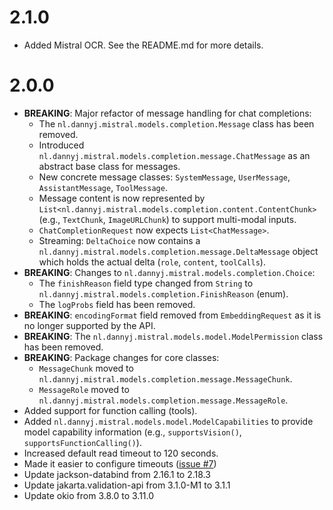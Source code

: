 # 2.1.0
- Added Mistral OCR. See the README.md for more details.

# 2.0.0

- **BREAKING**: Major refactor of message handling for chat completions:
    - The `nl.dannyj.mistral.models.completion.Message` class has been removed.
    - Introduced `nl.dannyj.mistral.models.completion.message.ChatMessage` as an abstract base class for messages.
    - New concrete message classes: `SystemMessage`, `UserMessage`, `AssistantMessage`, `ToolMessage`.
    - Message content is now represented by `List<nl.dannyj.mistral.models.completion.content.ContentChunk>` (e.g., `TextChunk`, `ImageURLChunk`) to support multi-modal inputs.
    - `ChatCompletionRequest` now expects `List<ChatMessage>`.
    - Streaming: `DeltaChoice` now contains a `nl.dannyj.mistral.models.completion.message.DeltaMessage` object which holds the actual delta (`role`, `content`, `toolCalls`).
- **BREAKING**: Changes to `nl.dannyj.mistral.models.completion.Choice`:
    - The `finishReason` field type changed from `String` to `nl.dannyj.mistral.models.completion.FinishReason` (enum).
    - The `logProbs` field has been removed.
- **BREAKING**: `encodingFormat` field removed from `EmbeddingRequest` as it is no longer supported by the API.
- **BREAKING**: The `nl.dannyj.mistral.models.model.ModelPermission` class has been removed.
- **BREAKING**: Package changes for core classes:
    - `MessageChunk` moved to `nl.dannyj.mistral.models.completion.message.MessageChunk`.
    - `MessageRole` moved to `nl.dannyj.mistral.models.completion.message.MessageRole`.
- Added support for function calling (tools).
- Added `nl.dannyj.mistral.models.model.ModelCapabilities` to provide model capability information (e.g., `supportsVision()`, `supportsFunctionCalling()`).
- Increased default read timeout to 120 seconds.
- Made it easier to configure timeouts ([issue #7](https://github.com/Dannyj1/mistral-java-client/issues/7))
- Update jackson-databind from 2.16.1 to 2.18.3
- Update jakarta.validation-api from 3.1.0-M1 to 3.1.1
- Update okio from 3.8.0 to 3.11.0
